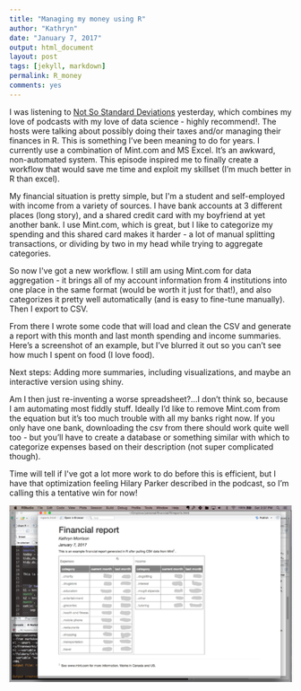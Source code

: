 ```yaml
---
title: "Managing my money using R"
author: "Kathryn"
date: "January 7, 2017"
output: html_document
layout: post
tags: [jekyll, markdown]
permalink: R_money
comments: yes
---
```


I was listening to [Not So Standard Deviations](https://www.patreon.com/NSSDeviations) 
yesterday, which combines my love of podcasts with my love of data science - highly recommend!. The hosts were talking about possibly doing their taxes and/or managing their finances in R. <!--more--> This is something I’ve been meaning to do for years. I currently use a combination of Mint.com and MS Excel. It’s an awkward, non-automated system. This episode inspired me to finally create a workflow that would save me time and exploit my skillset (I’m much better in R than excel). 

My financial situation is pretty simple, but I'm a student and self-employed with income from a variety of sources. I have bank accounts at 3 different places (long story), and a shared credit card with my boyfriend at yet another bank. I use Mint.com, which is great, but I like to categorize my spending and this shared card makes it harder - a lot of manual splitting transactions, or dividing by two in my head while trying to aggregate categories. 

So now I've got a new workflow. I still am using Mint.com for data aggregation - it brings all of my account information from 4 institutions into one place in the same format (would be worth it just for that!), and also categorizes it pretty well automatically (and is easy to fine-tune manually). Then I export to CSV. 

From there I wrote some code that will load and clean the CSV and generate a report with this month and last month spending and income summaries. Here’s a screenshot of an example, but I’ve blurred it out so you can’t see how much I spent on food (I love food). 

Next steps: Adding more summaries, including visualizations, and maybe an interactive version using shiny.

Am I then just re-inventing a worse spreadsheet?...I don’t think so, because I am automating most fiddly stuff. Ideally I’d like to remove Mint.com from the equation but it’s too much trouble with all my banks right now. If you only have one bank, downloading the csv from there should work quite well too - but you’ll have to create a database or something similar with which to categorize expenses based on their description (not super complicated though).

Time will tell if I've got a lot more work to do before this is efficient, but I have that optimization feeling Hilary Parker described in the podcast, so I’m calling this a tentative win for now! 

 
![Report so far (to be improved)](../img/report_example.jpg) 






 




